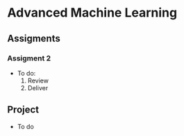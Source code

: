 # Advanced Machine Learning

## Assigments

### Assigment 2
  - To do:
    1. Review
    2. Deliver

## Project

- To do
